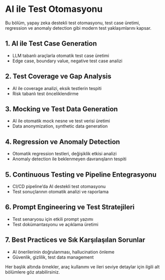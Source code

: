 # AI ile Test Otomasyonu

Bu bölüm, yapay zeka destekli test otomasyonu, test case üretimi, regression ve anomaly detection gibi modern test yaklaşımlarını kapsar.

## 1. AI ile Test Case Generation
- LLM tabanlı araçlarla otomatik test case üretimi
- Edge case, boundary value, negative test case analizi

## 2. Test Coverage ve Gap Analysis
- AI ile coverage analizi, eksik testlerin tespiti
- Risk tabanlı test önceliklendirme

## 3. Mocking ve Test Data Generation
- AI ile otomatik mock nesne ve test verisi üretimi
- Data anonymization, synthetic data generation

## 4. Regression ve Anomaly Detection
- Otomatik regression testleri, değişiklik etkisi analizi
- Anomaly detection ile beklenmeyen davranışların tespiti

## 5. Continuous Testing ve Pipeline Entegrasyonu
- CI/CD pipeline’da AI destekli test otomasyonu
- Test sonuçlarının otomatik analizi ve raporlama

## 6. Prompt Engineering ve Test Stratejileri
- Test senaryosu için etkili prompt yazımı
- Test dokümantasyonu ve açıklama üretimi

## 7. Best Practices ve Sık Karşılaşılan Sorunlar
- AI önerilerinin doğrulanması, hallucination önleme
- Güvenlik, gizlilik, test data management

Her başlık altında örnekler, araç kullanımı ve ileri seviye detaylar için ilgili alt bölümlere göz atabilirsiniz.
